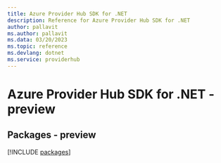 ```yaml
---
title: Azure Provider Hub SDK for .NET
description: Reference for Azure Provider Hub SDK for .NET
author: pallavit
ms.author: pallavit
ms.data: 03/20/2023
ms.topic: reference
ms.devlang: dotnet
ms.service: providerhub
---
```

# Azure Provider Hub SDK for .NET - preview
## Packages - preview
[!INCLUDE [packages](provider-hub-index.md)]